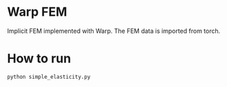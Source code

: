 # Warp FEM

Implicit FEM implemented with Warp. The FEM data is imported from torch.

# How to run
```
python simple_elasticity.py
```
